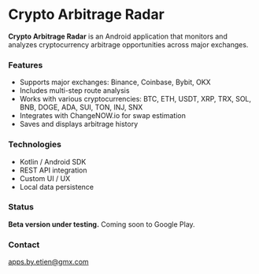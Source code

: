 # Crypto Arbitrage Radar

**Crypto Arbitrage Radar** is an Android application that monitors and analyzes cryptocurrency arbitrage opportunities across major exchanges.

### Features
- Supports major exchanges: Binance, Coinbase, Bybit, OKX
- Includes multi-step route analysis
- Works with various cryptocurrencies: BTC, ETH, USDT, XRP, TRX, SOL, BNB, DOGE, ADA, SUI, TON, INJ, SNX
- Integrates with ChangeNOW.io for swap estimation
- Saves and displays arbitrage history

### Technologies
- Kotlin / Android SDK
- REST API integration
- Custom UI / UX
- Local data persistence

### Status
**Beta version under testing.** Coming soon to Google Play.

### Contact
apps.by.etien@gmx.com
